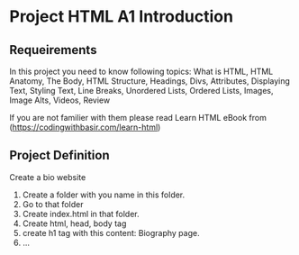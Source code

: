 # Project HTML A1 Introduction

## Requeirements
In this project you need to know following topics:
What is HTML, HTML Anatomy, The Body, HTML Structure, Headings, Divs, Attributes, Displaying Text, Styling Text, Line Breaks, Unordered Lists, Ordered Lists, Images, Image Alts, Videos, Review

If you are not familier with them please read Learn HTML eBook from (https://codingwithbasir.com/learn-html)

## Project Definition
Create a bio website
1. Create a folder with you name in this folder.
2. Go to that folder
3. Create index.html in that folder.
4. Create html, head, body tag
5. create h1 tag with this content: <Your-Name> Biography page.
6. ...
